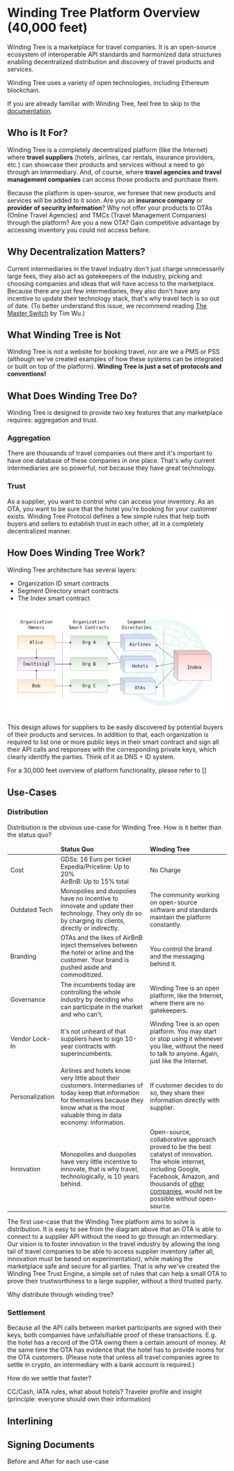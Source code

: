 # Winding Tree Platform Overview (40,000 feet)

Winding Tree is a marketplace for travel companies. It is an open-source ecosystem of interoperable API standards and harmonized data structures enabling decentralized distribution and discovery of travel products and services.

Winding Tree uses a variety of open technologies, including Ethereum blockchain.

If you are already familiar with Winding Tree, feel free to skip to the [documentation](getting-started.md).

## Who is It For?

Winding Tree is a completely decentralized platform (like the Internet) where **travel suppliers** (hotels, airlines, car rentals, insurance providers, etc.) can showcase their products and services without a need to go through an intermediary. And, of course, where **travel agencies and travel management companies** can access those products and purchase them.

Because the platform is open-source, we foresee that new products and services will be added to it soon. Are you an **insurance company** or **provider of security information**? Why not offer your products to OTAs (Online Travel Agencies) and TMCs (Travel Management Companies) through the platform? Are you a new OTA? Gain competitive advantage by accessing inventory you could not access before.

## Why Decentralization Matters?

Current intermediaries in the travel industry don't just charge unnecessarily large fees, they also act as gatekeepers of the industry, picking and choosing companies and ideas that will have access to the marketplace. Because there are just few intermediaries, they also don't have any incentive to update their technology stack, that's why travel tech is so out of date. (To better understand this issue, we recommend reading [The Master Switch](https://www.goodreads.com/book/show/8201080-the-master-switch) by Tim Wu.)

## What Winding Tree is Not

Winding Tree is not a website for booking travel, nor are we a PMS or PSS (although we've created examples of how these systems can be integrated or built on top of the platform). **Winding Tree is just a set of protocols and conventions!**

## What Does Winding Tree Do?

Winding Tree is designed to provide two key features that any marketplace requires: aggregation and trust.

### Aggregation

There are thousands of travel companies out there and it's important to have one database of these companies in one place. That's why current intermediaries are so powerful, not because they have great technology.

### Trust

As a supplier, you want to control who can access your inventory. As an OTA, you want to be sure that the hotel you're booking for your customer exists. Winding Tree Protocol defines a few simple rules that help both buyers and sellers to establish trust in each other, all in a completely decentralized manner.

## How Does Winding Tree Work?

Winding Tree architecture has several layers:

- Organization ID smart contracts
- Segment Directory smart contracts
- The Index smart contract

![wt platform](assets/winding-tree-architecture.png)

This design allows for suppliers to be easily discovered by potential buyers of their products and services. In addition to that, each organization is required to list one or more public keys in their smart contract and sign all their API calls and responses with the corresponding private keys, which clearly identify the parties. Think of it as DNS + ID system.

For a 30,000 feet overview of platform functionality, please refer to []

## Use-Cases

### Distribution

Distribution is the obvious use-case for Winding Tree. How is it better than the status quo?

<table>
  <thead style="font-weight: bold;">
    <tr>
      <td></td>
      <td>Status Quo</td>
      <td>Winding Tree</td>
    </tr>
  </thead>
  <tbody>
    <tr>
      <td>Cost</td>
      <td>
        GDSs: 16 Euro per ticket<br>
        Expedia/Priceline: Up to 20%<br>
        AirBnB: Up to 15% total
      </td>
      <td>No Charge</td>
    </tr>
    <tr>
      <td>Outdated Tech</td>
      <td>Monopolies and duopolies have no incentive to innovate and update their technology. They only do so by charging its clients, directly or indirectly.</td>
      <td>The community working on open-source software and standards maintain the platform constantly.</td>
    </tr>
    <tr>
      <td>Branding</td>
      <td>OTAs and the likes of AirBnB inject themselves between the hotel or arline and the customer. Your brand is pushed aside and commoditized.</td>
      <td>You control the brand and the messaging behind it.</td>
    </tr>
    <tr>
      <td>Governance</td>
      <td>The incumbents today are controlling the whole industry by deciding who can participate in the market and who can't.</td>
      <td>Winding Tree is an open platform, like the Internet, where there are no gatekeepers.</td>
    </tr>
    <tr>
      <td>Vendor Lock-In</td>
      <td>It's not unheard of that suppliers have to sign 10-year contracts with superincumbents.</td>
      <td>Winding Tree is an open platform. You may start or stop using it whenever you like, without the need to talk to anyone. Again, just like the Internet.</td>
    </tr>
    <tr>
      <td>Personalization</td>
      <td>Airlines and hotels know very little about their customers. Intermediaries of today keep that information for themselves because they know what is the most valuable thing in data economy: information.</td>
      <td>If customer decides to do so, they share their information directly with supplier.</td>
    </tr>
    <tr>
      <td>Innovation</td>
      <td>Monopolies and duopolies have very little incentive to innovate, that is why travel, technologically, is 10 years behind.</td>
      <td>Open-source, collaborative approach proved to be the best catalyst of innovation. The whole internet, including Google, Facebook, Amazon, and thousands of <a href="https://www.zdnet.com/article/why-microsoft-is-turning-into-an-open-source-company/">other companies</a>, would not be possible without open-source.</td>
    </tr>
  </tbody>
</table>


The first use-case that the Winding Tree platform aims to solve is distribution. It is easy to see from the diagram above that an OTA is able to connect to a supplier API without the need to go through an intermediary. Our vision is to foster innovation in the travel industry by allowing the long tail of travel companies to be able to access supplier inventory (after all, innovation must be based on experimentation), while making the marketplace safe and secure for all parties. That is why we've created the Winding Tree Trust Engine, a simple set of rules that can help a small OTA to prove their trustworthiness to a large supplier, without a third trusted party.

Why distribute through winding tree?

### Settlement

Because all the API calls between market participants are signed with their keys, both companies have unfalsifiable proof of these transactions. E.g. the hotel has a record of the OTA owing them a certain amount of money. At the same time the OTA has evidence that the hotel has to provide rooms for the OTA customers. (Please note that unless all travel companies agree to settle in crypto, an intermediary with a bank account is required.)

How do we settle that faster?

CC/Cash, IATA rules, what about hotels? Traveler profile and insight (principle: everyone should own their information)

## Interlining



## Signing Documents

Before and After for each use-case
